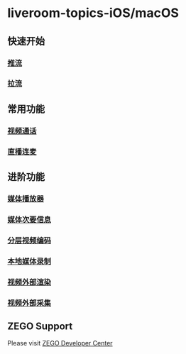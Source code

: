 # liveroom-topics-iOS/macOS

## 快速开始  
### [推流](https://github.com/zegodev/liveroom-topics-ios-macos/tree/master/src/Topics/Common)  
### [拉流](https://github.com/zegodev/liveroom-topics-ios-macos/tree/master/src/Topics/Common)  
## 常用功能
### [视频通话](https://github.com/zegodev/liveroom-topics-ios-macos/tree/master/src/Topics/VideoTalk)
### [直播连麦](https://github.com/zegodev/liveroom-topics-ios-macos/tree/master/src/Topics/JoinLive)
## 进阶功能  
### [媒体播放器](https://github.com/zegodev/liveroom-topics-ios-macos/tree/master/src/Topics/MediaPlayer)
### [媒体次要信息](https://github.com/zegodev/liveroom-topics-ios-macos/tree/master/src/Topics/MediaSideInfo)
### [分层视频编码](https://github.com/zegodev/liveroom-topics-ios-macos/tree/master/src/Topics/SVC)
### [本地媒体录制](https://github.com/zegodev/liveroom-topics-ios-macos/tree/master/src/Topics/MediaRecord)
### [视频外部渲染](https://github.com/zegodev/liveroom-topics-ios-macos/tree/master/src/Topics/ExternalVideoRender)
### [视频外部采集](https://github.com/zegodev/liveroom-topics-ios-macos/tree/master/src/Topics/ExternalVideoCapture)

## ZEGO Support
Please visit [ZEGO Developer Center](https://www.zego.im/html/document/#Application_Scenes/Video_Live)
